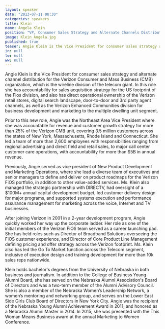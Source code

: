 ```yaml
---
layout: speaker
date: "2013-07-11 08:30"
categories: speakers
title: Klein
name: Angela Klein
position: "VP, Consumer Sales Strategy and Alternate Channels Distribution at Verizon CMB"
image: Klein_Angela.jpg
published: true
teaser: Angie Klein is the Vice President for consumer sales strategy and alternate channel distribution for the Verizon Consumer and Mass Business (CMB) organization.
in: null
tw: null
ww: null
---
```

Angie Klein is the Vice President for consumer sales strategy and alternate channel distribution for the Verizon Consumer and Mass Business (CMB) organization, which is the wireline division of the telecom giant. In this role she has accountability for sales acquisition strategy for the US footprint of the Fios division, and also has direct operational ownership of the Verizon retail stores, digital search landscape, door-to-door and 3rd party agent channels, as well as the Verizon Enhanced Communities division for business development and marketing to the multiple dwelling unit segment.

Prior to this new role, Angie was the Northeast Area Vice President where she was accountable for revenue and customer growth strategy for more than 25% of the Verizon CMB unit, covering 3.5 million customers across the states of New York, Massachusetts, Rhode Island and Connecticut. She led a team of more than 2,600 employees with responsibilities ranging from regional advertising and direct field and retail sales, to major call center customer care operations, with accountability for more than $5B in annual revenue.

Previously, Angie served as vice president of New Product Development and Marketing Operations, where she lead a diverse team of executives and senior managers to define and deliver on product roadmaps for the Verizon FiOS portfolio, in addition to other value-added services.  Ms. Klein also managed the strategic partnership with DIRECTV, had oversight of a $100M+ annual capital development budget, led customer delivery design for major programs, and supported systems execution and performance assurance management for marketing across the voice, Internet and TV businesses.

After joining Verizon in 2001 in a 2-year development program, Angie quickly worked her way up the corporate ladder. Her role as one of the initial members of the Verizon FiOS team served as a career launching pad. She has held roles such as Director of Broadband Solutions overseeing the FiOS customer experience, and Director of Core Product Line Management defining pricing and offer strategy across the Verizon footprint. Ms. Klein also has led the Go To Market function across the Telecom segment, inclusive of execution design and training development for more than 10k sales reps nationwide. 

Klein holds bachelor's degrees from the University of Nebraska in both business and journalism.  In addition to the College of Business Young Alumni Board, she has served on the Nebraska Alumni Association's Board of Directors and was a two-term member of the Alumni Advisory Council. She is also a member of the Nebraska Women’s Leadership Network, a women’s mentoring and networking group, and serves on the Lower East Side Girls Club Board of Directors in New York City.  Angie was the recipient of the Nebraska Young Alumni Achievement Award in 2011, and honored as a Nebraska Alumni Master in 2014. In 2015, she was presented with the This Woman Means Business award at the annual Marketing to Women Conference.